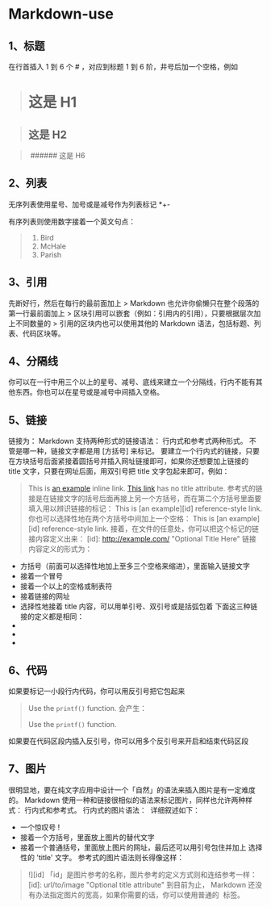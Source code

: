 # Markdown-use
## 1、标题
在行首插入 1 到 6 个 # ，对应到标题 1 到 6 阶，井号后加一个空格，例如

>  # 这是 H1

>  ## 这是 H2

>  ###### 这是 H6

## 2、列表
无序列表使用星号、加号或是减号作为列表标记
*+-

有序列表则使用数字接着一个英文句点：

>1.  Bird
>2.  McHale
>3.  Parish

## 3、引用
先断好行，然后在每行的最前面加上 > 
Markdown 也允许你偷懒只在整个段落的第一行最前面加上 > 
区块引用可以嵌套（例如：引用内的引用），只要根据层次加上不同数量的 > 
引用的区块内也可以使用其他的 Markdown 语法，包括标题、列表、代码区块等。
## 4、分隔线
你可以在一行中用三个以上的星号、减号、底线来建立一个分隔线，行内不能有其他东西。你也可以在星号或是减号中间插入空格。
## 5、链接
链接为：[]()
Markdown 支持两种形式的链接语法： 行内式和参考式两种形式。
不管是哪一种，链接文字都是用 [方括号] 来标记。
要建立一个行内式的链接，只要在方块括号后面紧接着圆括号并插入网址链接即可，如果你还想要加上链接的 title 文字，只要在网址后面，用双引号把 title 文字包起来即可，例如：
>This is [an example](http://example.com/ "Title") inline link.
>[This link](http://example.net/) has no title attribute.
参考式的链接是在链接文字的括号后面再接上另一个方括号，而在第二个方括号里面要填入用以辨识链接的标记：
>This is [an example][id] reference-style link.
你也可以选择性地在两个方括号中间加上一个空格：
>This is [an example] [id] reference-style link.
接着，在文件的任意处，你可以把这个标记的链接内容定义出来：
>[id]: http://example.com/  "Optional Title Here"
链接内容定义的形式为：
* 方括号（前面可以选择性地加上至多三个空格来缩进），里面输入链接文字
* 接着一个冒号
* 接着一个以上的空格或制表符
* 接着链接的网址
* 选择性地接着 title 内容，可以用单引号、双引号或是括弧包着
下面这三种链接的定义都是相同：
* [foo]: http://example.com/  "Optional Title Here"
* [foo]: http://example.com/  'Optional Title Here'
* [foo]: http://example.com/  (Optional Title Here)
## 6、代码
如果要标记一小段行内代码，你可以用反引号把它包起来
> Use the `printf()` function.
会产生：
> <p>Use the <code>printf()</code> function.</p>
如果要在代码区段内插入反引号，你可以用多个反引号来开启和结束代码区段
## 7、图片
很明显地，要在纯文字应用中设计一个「自然」的语法来插入图片是有一定难度的。
Markdown 使用一种和链接很相似的语法来标记图片，同样也允许两种样式： 行内式和参考式。
行内式的图片语法：
 ![]() 
详细叙述如下：
* 一个惊叹号 !
* 接着一个方括号，里面放上图片的替代文字
* 接着一个普通括号，里面放上图片的网址，最后还可以用引号包住并加上 选择性的 'title' 文字。
参考式的图片语法则长得像这样：
>  !][id]
「id」是图片参考的名称，图片参考的定义方式则和连结参考一样：
> [id]: url/to/image  "Optional title attribute"
到目前为止， Markdown 还没有办法指定图片的宽高，如果你需要的话，你可以使用普通的 <img> 标签。

